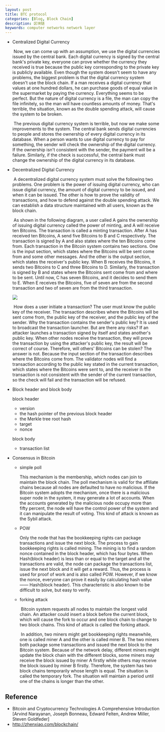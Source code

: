```yaml
---
layout: post
title: BTC protocol
categories: [Blog, Block Chain]
description: 区块链
keywords: computer networks network layer 
---
```


+ Centralized Digital Currency

  ​		Now, we can come up with an assumption, we use the digital currencies issued by the central bank. Each digital currency is signed by the central bank's private key, everyone can prove whether the currency they received is true because the public key corresponding to the private key is publicly available. Even though the system doesn't seem to have any problems, the biggest problem is that the digital currency system doesn't use the block chain. If a man receives a digital currency that values at one hundred dollars, he can purchase goods of equal value in the supermarket by paying the currency. Everything seems to be perfect. But the nature of digital currency is a file, the man can copy the file infinitely, so the man will have countless amounts of money. That's terrible, the situation, known as the double spending attack, will cause the system to be broken. 

  ​		The previous digital currency system is terrible, but now we make some improvements to the system. The central bank sends digital currencies to people and stores the ownership of every digital currency in its database. When a person wants to use digital currency to pay for something, the sender will check the ownership of the digital currency. If the ownership isn't consistent with the sender, the payment will be a failure. Similarly, if the check is successful, the central bank must change the ownership of the digital currency in its database.

+ Decentralized Digital Currency

  ​		A decentralized digital currency system must solve the following two problems. One problem is the power of issuing digital currency, who can issue digital currency, the amount of digital currency to be issued, and when it can be issued. The other is how to prove the validity of transactions, and how to defend against the double spending attack. We can establish a data structure maintained with all users, known as the block chain.

  ​		As shown in the following diagram, a user called A gains the ownership of issuing digital currency called the power of minting, and  A will receive ten Bitcoins. The transaction is called a minting transaction. After A has received ten Bitcoins, A send five Bitcoins to B and C respectively. The transaction is signed by A and also states where the ten Bitcoins come from. Each transaction in the Bitcoin system contains two sections. One is the input section, which states where the Bitcoins will be sent come from and some other messages. And the other is the output section, which states the receiver's public key. When B receives the Bitcoins, it sends two Bitcoins to C and three Bitcoins to D. Similarly, the transaction is signed by B and states where the Bitcoins sent come from and where to be sent. Until now, C has seven Bitcoins, and it decides to send them to E. When E receives the Bitcoins, five of seven are from the second transaction and two of seven are from the third transaction.

  ![ ](https://wendaocsmaster.github.io/images/blog/image-20230218105131601.png)

  ​		How does a user initiate a transaction? The user must know the public key of the receiver. The transaction describes where the Bitcoins will be sent come from, the public key of the receiver, and the public key of the sender. Why the transaction contains the sender's public key? It is used to broadcast the transaction launcher. But are there any risks?  If an attacker launches a transaction signed by itself and states another's public key.  When other nodes receive the transaction, they will prove the transaction by using the attacker's public key, the result will be correct of course. Therefore, will others' Bitcoins can be stolen? The answer is not. Because the input section of the transaction describes where the Bitcoins come from. The validator nodes will find a transaction according to the public key stated in the current transaction, which states where the Bitcoins were sent to, and the receiver in the transaction is not consistent with the sender of the current transaction, so the check will fail and the transaction will be refused.

+ Block header and block body

  block header

  + version
  + the hash pointer of the previous block header
  + the Merkle tree root hash
  + target
  + nonce

  block body

  + transaction list

+ Consensus in Bitcoin

  + simple poll

    This mechanism is the membership, which nodes can join to maintain the block chain. The poll mechanism is valid for the affiliate chains because all nodes are defaulted to have no malicious. If the Bitcoin system adopts the mechanism, once there is a malicious super node in the system, it may generate a lot of accounts. When the accounts generated by the malicious node occupy more than fifty percent, the node will have the control power of the system and it can manipulate the result of voting. This kind of attack is known as the Sybil attack.

  + POW

    Only the node that has the bookkeeping rights can package transactions and issue the next block. The process to gain bookkeeping rights is called mining. The mining is to find a random nonce contained in the block header,  which has four bytes. When Hash(block header) is less than or equal to the target and all the transactions are valid, the node can package the transactions list, issue the next block and it will get a reward. Thus, the process is used for proof of work and is also called POW. However, if we know the nonce, everyone can prove it easily by calculating hash value—— Hash(block header). This characteristic is also known to be difficult to solve, but easy to verify.

  + forking attack

    ​		Bitcoin system requests all nodes to maintain the longest valid chain. An attacker could insert a block before the current block, which will cause the fork to occur and one block chain to change to two block chains. This kind of attack is called the forking attack.

    ​		In addition, two miners might get bookkeeping rights meanwhile, one is called miner A and the other is called miner B. The two miners both package some transactions and issued the next block to the Bitcoin system. Because of the network delay, different miners might update the block chain with the different blocks, some miners may receive the block issued by miner A firstly while others may receive the block issued by miner B firstly. Therefore, the system has two block chains temporarily whose length is equal. The situation is called the temporary fork. The situation will maintain a period until one of the chains is longer than the other.

## Reference

- Bitcoin and Cryptocurrency Technologies A Comprehensive Introduction [Arvind Narayanan, Joseph Bonneau, Edward Felten, Andrew Miller, Steven Goldfeder]
- http://zhenxiao.com/blockchain/
